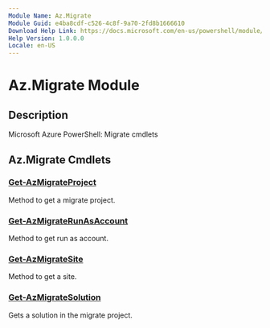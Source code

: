 ```yaml
---
Module Name: Az.Migrate
Module Guid: e4ba8cdf-c526-4c8f-9a70-2fd8b1666610
Download Help Link: https://docs.microsoft.com/en-us/powershell/module/az.migrate
Help Version: 1.0.0.0
Locale: en-US
---
```


# Az.Migrate Module
## Description
Microsoft Azure PowerShell: Migrate cmdlets

## Az.Migrate Cmdlets
### [Get-AzMigrateProject](Get-AzMigrateProject.md)
Method to get a migrate project.

### [Get-AzMigrateRunAsAccount](Get-AzMigrateRunAsAccount.md)
Method to get run as account.

### [Get-AzMigrateSite](Get-AzMigrateSite.md)
Method to get a site.

### [Get-AzMigrateSolution](Get-AzMigrateSolution.md)
Gets a solution in the migrate project.

